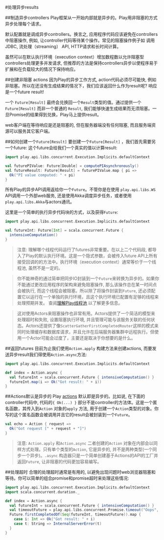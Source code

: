 #处理异步results


##制造异步controllers
Play框架从一开始内部就是异步的。Play用非阻塞的方式异步处理每个请求。

默认配置就是调成异步controllers。换言之, 应用程序代码应该避免在controllers中阻塞操作, 例如, 让controller代码等待某个操作。常见的阻塞操作例子如 调用JDBC, 流处理（streaming） API, HTTP请求和长时间计算。

虽然可以在默认执行环境（execution context）增加数程数以允许阻塞型controllers处理更多并发请求, 但推荐的方法是保持controllers异步以使程序易于扩展和在负载较大的情况下保持响应。


##创建非阻塞 actions
因为Play的异步工作方式, action代码必须尽可能快, 例如非阻塞。所以在还没有生成结果的情况下，我们应该返回什么作为result呢? 响应是一个future result!

一个 `Future[Result]` 最终会兑换回一个`Result`类型的值。通过提供一个`Future[Result]` 而非一个普通的 `Result`, 我们能够快速生成结果而无须阻塞。一旦Promise的结果得到兑换，Play马上提供result。

web客户端在等待响应是还是阻塞的, 但在服务器端没有任何阻塞, 而且服务端资源可以服务其它客户端。



##如何创建一个`Future[Result]`
要创建一个`Future[Result]` ，我们首先需要另一个future: 这个future会给我们一个真实的值以计算result:

```scala
import play.api.libs.concurrent.Execution.Implicits.defaultContext

val futurePIValue: Future[Double] = computePIAsynchronously()
val futureResult: Future[Result] = futurePIValue.map { pi =>
  Ok("PI value computed: " + pi)
}
```

所有Play的异步API调用返给你一个`Future`。不管你是在使用 `play.api.libs.WS` API调用一个外部web服务, 还是使用Akka调度异步任务，或者使用`play.api.libs.Akka`与actors通讯。

这里是一个简单的执行异步代码块的方式，以及获得`Future`:

```scala
import play.api.libs.concurrent.Execution.Implicits.defaultContext

val futureInt: Future[Int] = scala.concurrent.Future {
  intensiveComputation()
}
```

> 注意: 理解哪个线程代码运行了futures非常重要。在以上二个代码段, 都导入了Play的默认执行环境。这是一个隐式参数，会被传入future API上所有接受回调的的方法中。执行环境（execution context）通常等价于一个线程池, 虽然不是一定的。

> 你不能神奇的通过简单把同步IO封装到一个`Future`来转换为异步的。如果你不能通过更改应用程序的架构来避免阻塞操作, 那么该操作总在某一时间点会被执行, 而这个线程会被阻塞。所以除了将操作封装到`Future`, 还必须配置它以运行在一个单独的执行环境，且这个执行环境已配置有足够的线程来处理预期并发。 查阅[理解Play线程池](https://www.playframework.com/documentation/2.4.x/ThreadPools) 以了解更多信息。

> 这对使用Actors来阻塞操作也非常有用。Actors提供了一个简洁的模型来处理超时和失败, 设置阻塞执行环境, 并且管理可能与该服务关联的任何状态。Actors还提供了像`ScatterGatherFirstCompletedRouter`这样的模式来 同时处理缓存和数据库请求，并且允许在后端服务器集群中远程执行。但使用一个Actor可能会过度了，主要还是取决于你想要的是什么。


##返回futures
目前为止我们使用`Action.apply` 构建方法来创建actions, 而要发送异步result我们得使用`Action.async`方法:

```scala
import play.api.libs.concurrent.Execution.Implicits.defaultContext

def index = Action.async {
  val futureInt = scala.concurrent.Future { intensiveComputation() }
  futureInt.map(i => Ok("Got result: " + i))
}
```


##Actions默认是异步的
Play [actions](../01_HTTP_programming/01_Actions_Controllers_and_Results.md) 默认即是异步的。比如说, 在下面的controller代码中, 代码的`{ Ok(...) }` 部分不是controller的方法体。这是一个匿名函数，其传入到`Action` 对象的`apply` 方法, 用于创建一个`Action`类型的对象。你写的这个匿名函数会被调用并且它的result会被封装到一个`Future`。

```scala
val echo = Action { request =>
  Ok("Got request [" + request + "]")
}
```

> 注意: `Action.apply` 和`Action.async` 二者创建的`Action` 对象在内部会以同样方式处理。只有单个类型的`Action`, 它是异步的, 并不是两种类型(一个同步一个异步)。`.async` 构造器只是一个简单创建基于Actions的API的工厂并返回`Future`, 让非阻塞的代码更加容易编写。


##处理超时
合理的处理超时通常是有用的, 以避免出现问题时web浏览器阻塞和等待。你可以简单的组合promise和promise超时来处理这些情况:

```scala
import play.api.libs.concurrent.Execution.Implicits.defaultContext
import scala.concurrent.duration._

def index = Action.async {
  val futureInt = scala.concurrent.Future { intensiveComputation() }
  val timeoutFuture = play.api.libs.concurrent.Promise.timeout("Oops", 1.second)
  Future.firstCompletedOf(Seq(futureInt, timeoutFuture)).map {
    case i: Int => Ok("Got result: " + i)
    case t: String => InternalServerError(t)
  }
}
```